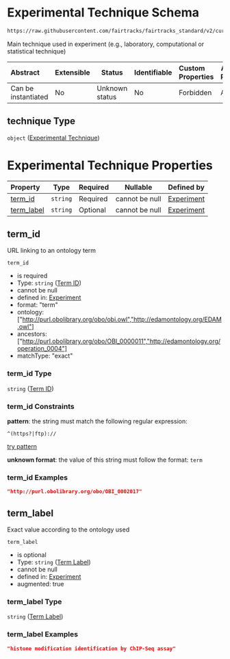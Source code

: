 # Experimental Technique Schema

```txt
https://raw.githubusercontent.com/fairtracks/fairtracks_standard/v2/current/json/schema/fairtracks_experiment.schema.json#/properties/technique
```

Main technique used in experiment (e.g., laboratory, computational or statistical technique)


| Abstract            | Extensible | Status         | Identifiable | Custom Properties | Additional Properties | Access Restrictions | Defined In                                                                                                     |
| :------------------ | ---------- | -------------- | ------------ | :---------------- | --------------------- | ------------------- | -------------------------------------------------------------------------------------------------------------- |
| Can be instantiated | No         | Unknown status | No           | Forbidden         | Allowed               | none                | [fairtracks_experiment.schema.json\*](../json/schema/fairtracks_experiment.schema.json "open original schema") |

## technique Type

`object` ([Experimental Technique](fairtracks_experiment-properties-experimental-technique.md))

# Experimental Technique Properties

| Property                  | Type     | Required | Nullable       | Defined by                                                                                                                                                                                                                                                                  |
| :------------------------ | -------- | -------- | -------------- | :-------------------------------------------------------------------------------------------------------------------------------------------------------------------------------------------------------------------------------------------------------------------------- |
| [term_id](#term_id)       | `string` | Required | cannot be null | [Experiment](fairtracks_experiment-properties-experimental-technique-properties-term-id.md "https://raw.githubusercontent.com/fairtracks/fairtracks_standard/v2/current/json/schema/fairtracks_experiment.schema.json#/properties/technique/properties/term_id")       |
| [term_label](#term_label) | `string` | Optional | cannot be null | [Experiment](fairtracks_experiment-properties-experimental-technique-properties-term-label.md "https://raw.githubusercontent.com/fairtracks/fairtracks_standard/v2/current/json/schema/fairtracks_experiment.schema.json#/properties/technique/properties/term_label") |

## term_id

URL linking to an ontology term


`term_id`

-   is required
-   Type: `string` ([Term ID](fairtracks_experiment-properties-experimental-technique-properties-term-id.md))
-   cannot be null
-   defined in: [Experiment](fairtracks_experiment-properties-experimental-technique-properties-term-id.md "https://raw.githubusercontent.com/fairtracks/fairtracks_standard/v2/current/json/schema/fairtracks_experiment.schema.json#/properties/technique/properties/term_id")
-   format: "term"
-   ontology: \["http://purl.obolibrary.org/obo/obi.owl","http://edamontology.org/EDAM.owl"]
-   ancestors: \["http://purl.obolibrary.org/obo/OBI_0000011","http://edamontology.org/operation_0004"]
-   matchType: "exact"

### term_id Type

`string` ([Term ID](fairtracks_experiment-properties-experimental-technique-properties-term-id.md))

### term_id Constraints

**pattern**: the string must match the following regular expression: 

```regexp
^(https?|ftp)://
```

[try pattern](https://regexr.com/?expression=%5E(https%3F%7Cftp)%3A%2F%2F "try regular expression with regexr.com")

**unknown format**: the value of this string must follow the format: `term`

### term_id Examples

```json
"http://purl.obolibrary.org/obo/OBI_0002017"
```

## term_label

Exact value according to the ontology used


`term_label`

-   is optional
-   Type: `string` ([Term Label](fairtracks_experiment-properties-experimental-technique-properties-term-label.md))
-   cannot be null
-   defined in: [Experiment](fairtracks_experiment-properties-experimental-technique-properties-term-label.md "https://raw.githubusercontent.com/fairtracks/fairtracks_standard/v2/current/json/schema/fairtracks_experiment.schema.json#/properties/technique/properties/term_label")
-   augmented: true

### term_label Type

`string` ([Term Label](fairtracks_experiment-properties-experimental-technique-properties-term-label.md))

### term_label Examples

```json
"histone modification identification by ChIP-Seq assay"
```
